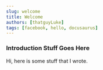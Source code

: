 ```yaml
---
slug: welcome
title: Welcome
authors: [thatguyLuke]
tags: [facebook, hello, docusaurus]
---
```


### Introduction Stuff Goes Here

Hi, here is some stuff that I wrote.

<!-- truncate -->